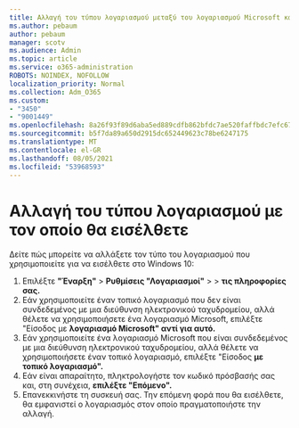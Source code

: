 ```yaml
---
title: Αλλαγή του τύπου λογαριασμού μεταξύ του λογαριασμού Microsoft και του τοπικού λογαριασμού
ms.author: pebaum
author: pebaum
manager: scotv
ms.audience: Admin
ms.topic: article
ms.service: o365-administration
ROBOTS: NOINDEX, NOFOLLOW
localization_priority: Normal
ms.collection: Adm_O365
ms.custom:
- "3450"
- "9001449"
ms.openlocfilehash: 8a26f93f89d6aba5ed889cdfb862bfdc7ae520faffbdc7efc6778a38c8ba12af
ms.sourcegitcommit: b5f7da89a650d2915dc652449623c78be6247175
ms.translationtype: MT
ms.contentlocale: el-GR
ms.lasthandoff: 08/05/2021
ms.locfileid: "53968593"
---
```

# <a name="change-the-account-type-that-you-sign-in-with"></a>Αλλαγή του τύπου λογαριασμού με τον οποίο θα εισέλθετε

Δείτε πώς μπορείτε να αλλάξετε τον τύπο του λογαριασμού που χρησιμοποιείτε για να εισέλθετε στο Windows 10:

1. Επιλέξτε **"Έναρξη"**  >  **Ρυθμίσεις "Λογαριασμοί"**  >    >  **τις πληροφορίες σας.**
2. Εάν χρησιμοποιείτε έναν τοπικό λογαριασμό που δεν είναι συνδεδεμένος με μια διεύθυνση ηλεκτρονικού ταχυδρομείου, αλλά θέλετε να χρησιμοποιήσετε ένα λογαριασμό Microsoft, επιλέξτε "Είσοδος με **λογαριασμό Microsoft" αντί για αυτό.**
3. Εάν χρησιμοποιείτε ένα λογαριασμό Microsoft που είναι συνδεδεμένος με μια διεύθυνση ηλεκτρονικού ταχυδρομείου, αλλά θέλετε να χρησιμοποιήσετε έναν τοπικό λογαριασμό, επιλέξτε "Είσοδος **με τοπικό λογαριασμό".**
4. Εάν είναι απαραίτητο, πληκτρολογήστε τον κωδικό πρόσβασής σας και, στη συνέχεια, **επιλέξτε "Επόμενο".**
5. Επανεκκινήστε τη συσκευή σας. Την επόμενη φορά που θα εισέλθετε, θα εμφανιστεί ο λογαριασμός στον οποίο πραγματοποιήστε την αλλαγή.